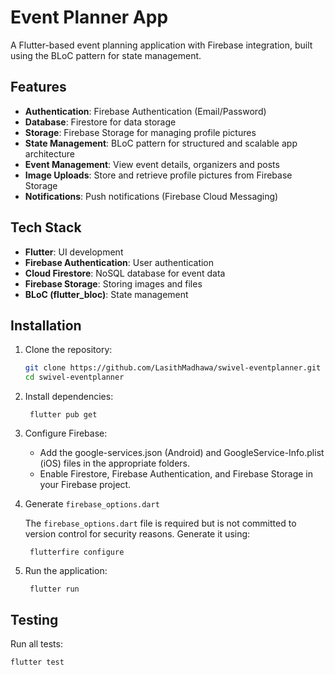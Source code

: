 # Event Planner App  

A Flutter-based event planning application with Firebase integration, built using the BLoC pattern for state management.  

## Features  
- **Authentication**: Firebase Authentication (Email/Password)  
- **Database**: Firestore for data storage  
- **Storage**: Firebase Storage for managing profile pictures  
- **State Management**: BLoC pattern for structured and scalable app architecture  
- **Event Management**: View event details, organizers and posts  
- **Image Uploads**: Store and retrieve profile pictures from Firebase Storage  
- **Notifications**: Push notifications (Firebase Cloud Messaging)

## Tech Stack  
- **Flutter**: UI development  
- **Firebase Authentication**: User authentication  
- **Cloud Firestore**: NoSQL database for event data  
- **Firebase Storage**: Storing images and files  
- **BLoC (flutter_bloc)**: State management  

## Installation  
1. Clone the repository:
   ```sh
   git clone https://github.com/LasithMadhawa/swivel-eventplanner.git 
   cd swivel-eventplanner
   
2. Install dependencies:
    
        flutter pub get  

3. Configure Firebase:
    - Add the google-services.json (Android) and GoogleService-Info.plist (iOS) files in the appropriate folders.
    - Enable Firestore, Firebase Authentication, and Firebase Storage in your Firebase project.
    
4. Generate `firebase_options.dart`
    
    The `firebase_options.dart` file is required but is not committed to version control for security reasons. Generate it using:
    
        flutterfire configure

    
5. Run the application:

        flutter run  
        
## Testing 
Run all tests:
    
    flutter test